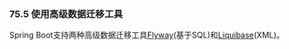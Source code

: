 ### 75.5 使用高级数据迁移工具

Spring Boot支持两种高级数据迁移工具[Flyway](http://flywaydb.org/)(基于SQL)和[Liquibase](http://www.liquibase.org/)(XML)。
